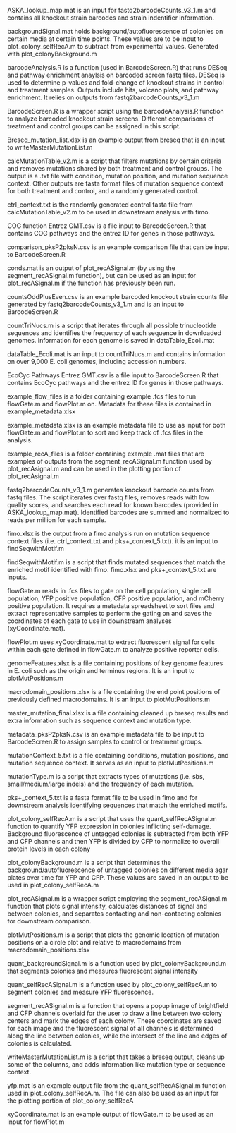 ASKA_lookup_map.mat is an input for fastq2barcodeCounts_v3_1.m and contains all knockout strain barcodes and strain indentifier information.

backgroundSignal.mat holds background/autofluorescence of colonies on certain media at certain time points. These values are to be input to plot_colony_selfRecA.m to subtract from experimental values. Generated with plot_colonyBackground.m

barcodeAnalysis.R is a function (used in BarcodeScreen.R) that runs DESeq and pathway enrichment anaylsis on barcoded screen fastq files. DESeq is used to determine p-values and fold-change of knockout strains in control and treatment samples. Outputs include hits, volcano plots, and pathway enrichment. It relies on outputs from fastq2barcodeCounts_v3_1.m

BarcodeScreen.R is a wrapper script using the barcodeAnalysis.R function to analyze barcoded knockout strain screens. Different comparisons of treatment and control groups can be assigned in this script.

Breseq_mutation_list.xlsx is an example output from breseq that is an input to writeMasterMutationList.m

calcMutationTable_v2.m is a script that filters mutations by certain criteria and removes mutations shared by both treatment and control groups. The output is a .txt file with condition, mutation position, and mutation sequence context. Other outputs are fasta format files of mutation sequence context for both treatment and control, and a randomly generated control.

ctrl_context.txt is the randomly generated control fasta file from calcMutationTable_v2.m to be used in downstream analysis with fimo.

COG function Entrez GMT.csv is a file input to BarcodeScreen.R that contains COG pathways and the entrez ID for genes in those pathways.

comparison_pksP2pksN.csv is an example comparison file that can be input to BarcodeScreen.R

conds.mat is an output of plot_recASignal.m (by using the segment_recASignal.m function), but can be used as an input for plot_recASignal.m if the function has previously been run.

countsOddPlusEven.csv is an example barcoded knockout strain counts file generated by fastq2barcodeCounts_v3_1.m and is an input to BarcodeScreen.R

countTriNucs.m is a script that iterates through all possible trinucleotide sequences and identifies the frequency of each sequence in downloaded genomes. Information for each genome is saved in dataTable_Ecoli.mat

dataTable_Ecoli.mat is an input to countTriNucs.m and contains information on over 9,000 E. coli genomes, including accession numbers.

EcoCyc Pathways Entrez GMT.csv is a file input to BarcodeScreen.R that contains EcoCyc pathways and the entrez ID for genes in those pathways.

example_flow_files is a folder containing example .fcs files to run flowGate.m and flowPlot.m on. Metadata for these files is contained in example_metadata.xlsx

example_metadata.xlsx is an example metadata file to use as input for both flowGate.m and flowPlot.m to sort and keep track of .fcs files in the analysis.

example_recA_files is a folder containing example .mat files that are examples of outputs from the segment_recASignal.m function used by plot_recAsignal.m and can be used in the plotting portion of plot_recAsignal.m

fastq2barcodeCounts_v3_1.m generates knockout barcode counts from fastq files. The script iterates over fastq files, removes reads with low quality scores, and searches each read for known barcodes (provided in ASKA_lookup_map.mat). Identified barcodes are summed and normalized to reads per million for each sample. 

fimo.xlsx is the output from a fimo analysis run on mutation sequence context files (i.e. ctrl_context.txt and pks+_context_5.txt). it is an input to findSeqwithMotif.m

findSeqwithMotif.m is a script that finds mutated sequences that match the enriched motif identified with fimo. fimo.xlsx and pks+_context_5.txt are inputs.

flowGate.m reads in .fcs files to gate on the cell population, single cell population, YFP positive population, CFP positive population, and mCherry positive population. It requires a metadata spreadsheet to sort files and extract representative samples to perform the gating on and saves the coordinates of each gate to use in downstream analyses (xyCoordinate.mat).

flowPlot.m uses xyCoordinate.mat to extract fluorescent signal for cells within each gate defined in flowGate.m to analyze positive reporter cells.

genomeFeatures.xlsx is a file containing positions of key genome features in E. coli such as the origin and terminus regions. It is an input to plotMutPositions.m

macrodomain_positions.xlsx is a file containing the end point positions of previously defined macrodomains. It is an input to plotMutPositions.m

master_mutation_final.xlsx is a file containing cleaned up breseq results and extra information such as sequence context and mutation type.

metadata_pksP2pksN.csv is an example metadata file to be input to BarcodeScreen.R to assign samples to control or treatment groups.

mutationContext_5.txt is a file containing conditions, mutation positions, and mutation sequence context. It serves as an input to plotMutPositions.m

mutationType.m is a script that extracts types of mutations (i.e. sbs, small/medium/large indels) and the frequency of each mutation.

pks+_context_5.txt is a fasta format file to be used in fimo and for downstream analysis identifying sequences that match the enriched motifs.

plot_colony_selfRecA.m is a script that uses the quant_selfRecASignal.m function to quantify YFP expression in colonies inflicting self-damage. Background fluorescence of untagged colonies is subtracted from both YFP and CFP channels and then YFP is divided by CFP to normalize to overall protein levels in each colony

plot_colonyBackground.m is a script that determines the background/autofluorescence of untagged colonies on different media agar plates over time for YFP and CFP. These values are saved in an output to be used in plot_colony_selfRecA.m 

plot_recASignal.m is a wrapper script employing the segment_recASignal.m function that plots signal intensity, calculates distances of signal and between colonies, and separates contacting and non-contacting colonies for downstream comparison.

plotMutPositions.m is a script that plots the genomic location of mutation positions on a circle plot and relative to macrodomains from macrodomain_positions.xlsx

quant_backgroundSignal.m is a function used by plot_colonyBackground.m that segments colonies and measures fluorescent signal intensity

quant_selfRecASignal.m is a function used by plot_colony_selfRecA.m to segment colonies and measure YFP fluorescence.

segment_recASignal.m is a function that opens a popup image of brightfield and CFP channels overlaid for the user to draw a line between two colony centers and mark the edges of each colony. These coordinates are saved for each image and the fluorescent signal of all channels is determined along the line between colonies, while the intersect of the line and edges of colonies is calculated.

writeMasterMutationList.m is a script that takes a breseq output, cleans up some of the columns, and adds information like mutation type or sequence context.

yfp.mat is an example output file from the quant_selfRecASignal.m function used in plot_colony_selfRecA.m. The file can also be used as an input for the plotting portion of plot_colony_selfRecA

xyCoordinate.mat is an example output of flowGate.m to be used as an input for flowPlot.m
